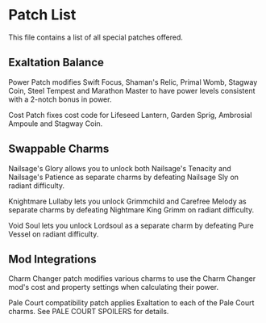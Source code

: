 # Patch List
This file contains a list of all special patches offered.

## Exaltation Balance
Power Patch modifies Swift Focus, Shaman's Relic, Primal Womb, Stagway Coin, Steel Tempest and Marathon Master to 
have power levels consistent with a 2-notch bonus in power.

Cost Patch fixes cost code for Lifeseed Lantern, Garden Sprig, Ambrosial Ampoule and Stagway Coin.

## Swappable Charms
Nailsage's Glory allows you to unlock both Nailsage's Tenacity and Nailsage's Patience as separate charms by defeating Nailsage Sly on radiant difficulty.

Knightmare Lullaby lets you unlock Grimmchild and Carefree Melody as separate charms by defeating Nightmare King Grimm on radiant difficulty.

Void Soul lets you unlock Lordsoul as a separate charm by defeating Pure Vessel on radiant difficulty.

## Mod Integrations
Charm Changer patch modifies various charms to use the Charm Changer mod's cost and property settings when calculating their power.

Pale Court compatibility patch applies Exaltation to each of the Pale Court charms. See PALE COURT SPOILERS for details.
